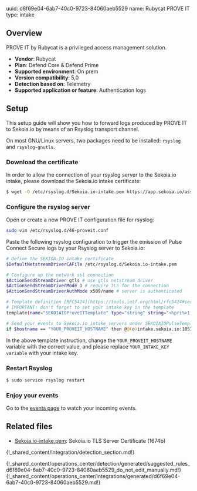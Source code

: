 uuid: d6f69e04-6ab7-40c0-9723-84060aeb5529
name: Rubycat PROVE IT
type: intake

## Overview
PROVE IT by Rubycat is a privileged access management solution.

- **Vendor**: Rubycat
- **Plan**: Defend Core & Defend Prime
- **Supported environment**: On prem
- **Version compatibility**: 5,0
- **Detection based on**: Telemetry
- **Supported application or feature**: Authentication logs


## Setup

This setup guide will show you how to forward logs produced by PROVE IT to Sekoia.io by means of an Rsyslog transport channel.

On most GNU/Linux servers, two packages need to be installed: `rsyslog` and `rsyslog-gnutls`.

### Download the certificate

In order to allow the connection of your rsyslog server to the Sekoia.io intake, please download the Sekoia.io intake certificate:

```bash
$ wget -O /etc/rsyslog.d/Sekoia.io-intake.pem https://app.sekoia.io/assets/files/SEKOIA-IO-intake.pem
```

### Configure the rsyslog server

Open or create a new PROVE IT configuration file for rsyslog:

```bash
sudo vim /etc/rsyslog.d/46-proveit.conf
```

Paste the following rsyslog configuration to trigger the emission of Pulse Connect Secure logs by your Rsyslog server to Sekoia.io:

```bash
# Define the SEKIOA-IO intake certificate
$DefaultNetstreamDriverCAFile /etc/rsyslog.d/Sekoia.io-intake.pem

# Configure up the network ssl connection
$ActionSendStreamDriver gtls # use gtls netstream driver
$ActionSendStreamDriverMode 1 # require TLS for the connection
$ActionSendStreamDriverAuthMode x509/name # server is authenticated

# Template definition [RFC5424](https://tools.ietf.org/html/rfc5424#section-7.2.2)
# IMPORTANT: don't forget to set your intake key in the template
template(name="SEKOIAIOProveITTemplate" type="string" string="<%pri%>1 %timestamp:::date-rfc3339% %hostname% %app-name% %procid% LOG [SEKOIA@53288 intake_key=\"YOUR_INTAKE_KEY\"] %msg%\n")

# Send your events to Sekoia.io intake servers under SEKOIAIOPulseTemplate template
if $hostname == "YOUR_PROVEIT_HOSTNAME" then @@(o)intake.sekoia.io:10514;SEKOIAIOProveITTemplate
```

In the above template instruction, change the `YOUR_PROVEIT_HOSTNAME` variable with the correct value, and please replace `YOUR_INTAKE_KEY variable` with your intake key.

### Restart Rsyslog

```bash
$ sudo service rsyslog restart
```

### Enjoy your events

Go to the [events page](https://app.sekoia.io/operations/events) to watch your incoming events.

## Related files

- [Sekoia.io-intake.pem](https://app.sekoia.io/assets/files/SEKOIA-IO-intake.pem): Sekoia.io TLS Server Certificate (1674b)

{!_shared_content/integration/detection_section.md!}

{!_shared_content/operations_center/detection/generated/suggested_rules_d6f69e04-6ab7-40c0-9723-84060aeb5529_do_not_edit_manually.md!}
{!_shared_content/operations_center/integrations/generated/d6f69e04-6ab7-40c0-9723-84060aeb5529.md!}


